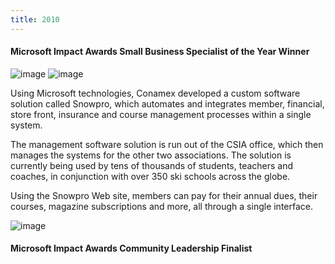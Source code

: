 ```yaml
---
title: 2010
---
```


#### Microsoft Impact Awards Small Business Specialist of the Year Winner

![image](/images/2010-impact-awards.png)
![image](/images/2010-impact-awards-winner-label.jpg)

Using Microsoft technologies, Conamex developed a
custom software solution called Snowpro, which
automates and integrates member, financial, store
front, insurance and course management processes
within a single system.

The management software solution is run out of the
CSIA office, which then manages the systems for
the other two associations. The solution is
currently being used by tens of thousands of students,
teachers and coaches, in conjunction with over 350 ski
schools across the globe.

Using the Snowpro Web site, members can pay for their
annual dues, their courses, magazine subscriptions and
more, all through a single interface.

![image](/images/2010-ski-resort-conamex-collab-headline.jpg)

#### Microsoft Impact Awards Community Leadership Finalist


